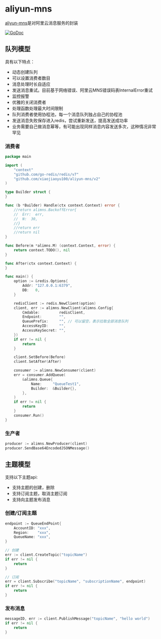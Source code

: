 # aliyun-mns
[aliyun-mns](https://www.aliyun.com/product/mns/)是对阿里云消息服务的封装

[![GoDoc](https://godoc.org/github.com/xiaojiaoyu100/aliyun-mns?status.svg)](https://godoc.org/github.com/xiaojiaoyu100/aliyun-mns)

## 队列模型

具有以下特点：

* 动态创建队列
* 可以设置消费者数目
* 消息处理时长自适应
* 发送消息重试。目前基于网络错误、阿里云MNS错误码表InternalError重试
* 监控报警
* 优雅的关闭消费者
* 处理函数处理最大时间限制
* 队列消费者使用协程池，每一个消息队列独占自己的协程池
* 发送消息失败保存进入redis，尝试重新发送，提高发送成功率
* 业务需要自己做消息幂等，有可能出现同样消息内容发送多次，这种情况非常罕见

### 消费者

```go
package main

import (
	"context"
	"github.com/go-redis/redis/v7"
	"github.com/xiaojiaoyu100/aliyun-mns/v2"
)

type Builder struct {
}

func (b *Builder) Handle(ctx context.Context) error {
	//return alimns.BackoffError{
	//	Err:  err,
	//	N:  30,
	//}
	//return err 
	//return nil  
}

func Before(m *alimns.M) (context.Context, error) {
	return context.TODO(), nil
}

func After(ctx context.Context) {
}

func main() {
	option := &redis.Options{
		Addr: "127.0.0.1:6379",
		DB:   0,
	}

	redisClient := redis.NewClient(option)
	client, err := alimns.NewClient(alimns.Config{
		Cmdable:         redisClient,
		Endpoint:        "",
		QueuePrefix:     "", // 可以留空，表示拉取全部消息队列
		AccessKeyID:     "",
		AccessKeySecret: "",
	})
	if err != nil {
		return
	}

	client.SetBefore(Before)
	client.SetAfter(After)

	consumer := alimns.NewConsumer(client)
	err = consumer.AddQueue(
		&alimns.Queue{
			Name:     "QueueTest1",
			Builder:  &Builder{},
		},
	)
	if err != nil {
		return
	}
	consumer.Run()
}
```

### 生产者

```go
producer := alimns.NewProducer(client)
producer.SendBase64EncodedJSONMessage()
```

## 主题模型

支持以下主题api:

* 支持主题的创建，删除
* 支持订阅主题，取消主题订阅
* 支持向主题发布消息

### 创建/订阅主题

```go
endpoint := QueueEndPoint{
	AccountID: "xxx",
	Region:    "xxx",
	QueueName: "xxx",
}

// 创建
err := client.CreateTopic("topicName")
if err != nil {
	return
}

// 订阅
err = client.Subscribe("topicName", "subscriptionName", endpoint)
if err != nil {
	return
}

```

### 发布消息

```go
messageID, err := client.PublishMessage("topicName", "hello world")
if err != nil {
	return
}
```
